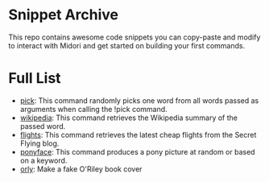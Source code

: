 Snippet Archive
===============

This repo contains awesome code snippets you can copy-paste and modify to interact with Midori and get started on building your first commands.

Full List
==========
*   [pick](https://github.com/midoricorp/snippets/blob/master/pick.ss): This command randomly picks one word from all words passed as arguments when calling the !pick command.
*   [wikipedia](https://github.com/midoricorp/snippets/blob/master/wikipedia.ss): This command retrieves the Wikipedia summary of the passed word.
*   [flights](https://github.com/midoricorp/snippets/blob/master/flights.ss): This command retrieves the latest cheap flights from the Secret Flying blog.
*   [ponyface](https://github.com/midoricorp/snippets/blob/master/ponyface.ss): This command produces a pony picture at random or based on a keyword.
*   [orly](https://github.com/midoricorp/snippets/blob/master/orly.ss): Make a fake O'Riley book cover
